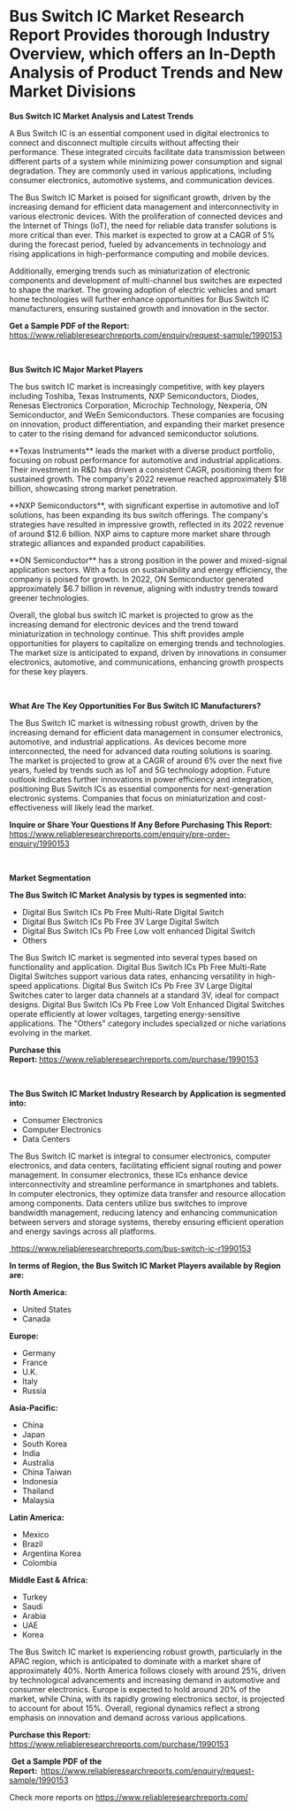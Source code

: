 <p><h1>Bus Switch IC Market Research Report Provides thorough Industry Overview, which offers an In-Depth Analysis of Product Trends and New Market Divisions</h1></p><p><strong>Bus Switch IC Market Analysis and Latest Trends</strong></p>
<p><p>A Bus Switch IC is an essential component used in digital electronics to connect and disconnect multiple circuits without affecting their performance. These integrated circuits facilitate data transmission between different parts of a system while minimizing power consumption and signal degradation. They are commonly used in various applications, including consumer electronics, automotive systems, and communication devices.</p><p>The Bus Switch IC Market is poised for significant growth, driven by the increasing demand for efficient data management and interconnectivity in various electronic devices. With the proliferation of connected devices and the Internet of Things (IoT), the need for reliable data transfer solutions is more critical than ever. This market is expected to grow at a CAGR of 5% during the forecast period, fueled by advancements in technology and rising applications in high-performance computing and mobile devices.</p><p>Additionally, emerging trends such as miniaturization of electronic components and development of multi-channel bus switches are expected to shape the market. The growing adoption of electric vehicles and smart home technologies will further enhance opportunities for Bus Switch IC manufacturers, ensuring sustained growth and innovation in the sector.</p></p>
<p><strong>Get a Sample PDF of the Report:&nbsp;</strong> <a href="https://www.reliableresearchreports.com/enquiry/request-sample/1990153?utm_campaign=3446&utm_medium=2&utm_source=Github&utm_content=ia&utm_term=06042025&utm_id=bus-switch-ic">https://www.reliableresearchreports.com/enquiry/request-sample/1990153</a></p>
<p>&nbsp;</p>
<p><strong>Bus Switch IC Major Market Players</strong></p>
<p><p>The bus switch IC market is increasingly competitive, with key players including Toshiba, Texas Instruments, NXP Semiconductors, Diodes, Renesas Electronics Corporation, Microchip Technology, Nexperia, ON Semiconductor, and WeEn Semiconductors. These companies are focusing on innovation, product differentiation, and expanding their market presence to cater to the rising demand for advanced semiconductor solutions.</p><p>**Texas Instruments** leads the market with a diverse product portfolio, focusing on robust performance for automotive and industrial applications. Their investment in R&D has driven a consistent CAGR, positioning them for sustained growth. The company's 2022 revenue reached approximately $18 billion, showcasing strong market penetration.</p><p>**NXP Semiconductors**, with significant expertise in automotive and IoT solutions, has been expanding its bus switch offerings. The company's strategies have resulted in impressive growth, reflected in its 2022 revenue of around $12.6 billion. NXP aims to capture more market share through strategic alliances and expanded product capabilities.</p><p>**ON Semiconductor** has a strong position in the power and mixed-signal application sectors. With a focus on sustainability and energy efficiency, the company is poised for growth. In 2022, ON Semiconductor generated approximately $6.7 billion in revenue, aligning with industry trends toward greener technologies.</p><p>Overall, the global bus switch IC market is projected to grow as the increasing demand for electronic devices and the trend toward miniaturization in technology continue. This shift provides ample opportunities for players to capitalize on emerging trends and technologies. The market size is anticipated to expand, driven by innovations in consumer electronics, automotive, and communications, enhancing growth prospects for these key players.</p></p>
<p>&nbsp;</p>
<p><strong>What Are The Key Opportunities For Bus Switch IC Manufacturers?</strong></p>
<p><p>The Bus Switch IC market is witnessing robust growth, driven by the increasing demand for efficient data management in consumer electronics, automotive, and industrial applications. As devices become more interconnected, the need for advanced data routing solutions is soaring. The market is projected to grow at a CAGR of around 6% over the next five years, fueled by trends such as IoT and 5G technology adoption. Future outlook indicates further innovations in power efficiency and integration, positioning Bus Switch ICs as essential components for next-generation electronic systems. Companies that focus on miniaturization and cost-effectiveness will likely lead the market.</p></p>
<p><strong>Inquire or Share Your Questions If Any Before Purchasing This Report:</strong> <a href="https://www.reliableresearchreports.com/enquiry/pre-order-enquiry/1990153?utm_campaign=3446&utm_medium=2&utm_source=Github&utm_content=ia&utm_term=06042025&utm_id=bus-switch-ic">https://www.reliableresearchreports.com/enquiry/pre-order-enquiry/1990153</a></p>
<p>&nbsp;</p>
<p><strong>Market Segmentation</strong></p>
<p><strong>The Bus Switch IC Market Analysis by types is segmented into:</strong></p>
<p><ul><li>Digital Bus Switch ICs Pb Free Multi-Rate Digital Switch</li><li>Digital Bus Switch ICs Pb Free 3V Large Digital Switch</li><li>Digital Bus Switch ICs Pb Free Low volt enhanced Digital Switch</li><li>Others</li></ul></p>
<p><p>The Bus Switch IC market is segmented into several types based on functionality and application. Digital Bus Switch ICs Pb Free Multi-Rate Digital Switches support various data rates, enhancing versatility in high-speed applications. Digital Bus Switch ICs Pb Free 3V Large Digital Switches cater to larger data channels at a standard 3V, ideal for compact designs. Digital Bus Switch ICs Pb Free Low Volt Enhanced Digital Switches operate efficiently at lower voltages, targeting energy-sensitive applications. The "Others" category includes specialized or niche variations evolving in the market.</p></p>
<p><strong>Purchase this Report:&nbsp;</strong><a href="https://www.reliableresearchreports.com/purchase/1990153?utm_campaign=3446&utm_medium=2&utm_source=Github&utm_content=ia&utm_term=06042025&utm_id=bus-switch-ic">https://www.reliableresearchreports.com/purchase/1990153</a></p>
<p>&nbsp;</p>
<p><strong>The Bus Switch IC Market Industry Research by Application is segmented into:</strong></p>
<p><ul><li>Consumer Electronics</li><li>Computer Electronics</li><li>Data Centers</li></ul></p>
<p><p>The Bus Switch IC market is integral to consumer electronics, computer electronics, and data centers, facilitating efficient signal routing and power management. In consumer electronics, these ICs enhance device interconnectivity and streamline performance in smartphones and tablets. In computer electronics, they optimize data transfer and resource allocation among components. Data centers utilize bus switches to improve bandwidth management, reducing latency and enhancing communication between servers and storage systems, thereby ensuring efficient operation and energy savings across all platforms.</p></p>
<p><a href="https://www.reliableresearchreports.com/bus-switch-ic-r1990153?utm_campaign=3446&utm_medium=2&utm_source=Github&utm_content=ia&utm_term=06042025&utm_id=bus-switch-ic">&nbsp;https://www.reliableresearchreports.com/bus-switch-ic-r1990153</a></p>
<p><strong>In terms of Region, the Bus Switch IC Market Players available by Region are:</strong></p>
<p>
    <p> <strong> North America: </strong>
        <ul>
            <li>United States</li>
            <li>Canada</li>
        </ul>
        </p> 
    <p> <strong> Europe: </strong>
        <ul>
            <li>Germany</li>
            <li>France</li>
            <li>U.K.</li>
            <li>Italy</li>
            <li>Russia</li>
        </ul>
        </p> 
    <p> <strong> Asia-Pacific: </strong>
        <ul>
            <li>China</li>
            <li>Japan</li>
            <li>South Korea</li>
            <li>India</li>
            <li>Australia</li>
            <li>China Taiwan</li>
            <li>Indonesia</li>
            <li>Thailand</li>
            <li>Malaysia</li>
        </ul>
        </p> 
    <p> <strong> Latin America: </strong>
        <ul>
            <li>Mexico</li>
            <li>Brazil</li>
            <li>Argentina Korea</li>
            <li>Colombia</li>
        </ul>
        </p> 
    <p> <strong> Middle East & Africa: </strong>
        <ul>
            <li>Turkey</li>
            <li>Saudi</li>
            <li>Arabia</li>
            <li>UAE</li>
            <li>Korea</li>
        </ul>
    </p>
    </p>
<p><p>The Bus Switch IC market is experiencing robust growth, particularly in the APAC region, which is anticipated to dominate with a market share of approximately 40%. North America follows closely with around 25%, driven by technological advancements and increasing demand in automotive and consumer electronics. Europe is expected to hold around 20% of the market, while China, with its rapidly growing electronics sector, is projected to account for about 15%. Overall, regional dynamics reflect a strong emphasis on innovation and demand across various applications.</p></p>
<p><strong>Purchase this Report: </strong><a href="https://www.reliableresearchreports.com/purchase/1990153?utm_campaign=3446&utm_medium=2&utm_source=Github&utm_content=ia&utm_term=06042025&utm_id=bus-switch-ic">https://www.reliableresearchreports.com/purchase/1990153</a></p>
<p>&nbsp;<strong>Get a Sample PDF of the Report:&nbsp;&nbsp;</strong><a href="https://www.reliableresearchreports.com/enquiry/request-sample/1990153?utm_campaign=3446&utm_medium=2&utm_source=Github&utm_content=ia&utm_term=06042025&utm_id=bus-switch-ic">https://www.reliableresearchreports.com/enquiry/request-sample/1990153</a></p>
<p><strong></strong></p>
<p>Check more reports on <a href="https://www.reliableresearchreports.com/?utm_campaign=3446&utm_medium=2&utm_source=Github&utm_content=ia&utm_term=06042025&utm_id=bus-switch-ic">https://www.reliableresearchreports.com/</a></p>